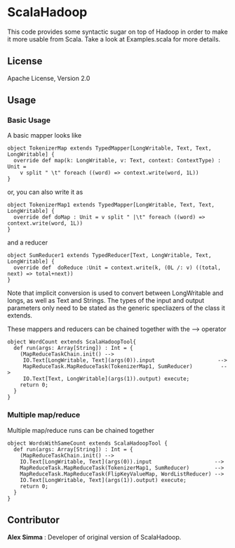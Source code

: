 # ScalaHadoop
This code provides some syntactic sugar on top of Hadoop in order to make
it more usable from Scala.  Take a look at Examples.scala for more
details.

## License
Apache License, Version 2.0

## Usage
### Basic Usage
A basic mapper looks like

    object TokenizerMap extends TypedMapper[LongWritable, Text, Text, LongWritable] {
      override def map(k: LongWritable, v: Text, context: ContextType) : Unit =  
        v split " \t" foreach ((word) => context.write(word, 1L))
    }

or, you can also write it as 

    object TokenizerMap1 extends TypedMapper[LongWritable, Text, Text, LongWritable] {
      override def doMap : Unit = v split " |\t" foreach ((word) => context.write(word, 1L))
    }

and a reducer

    object SumReducer1 extends TypedReducer[Text, LongWritable, Text, LongWritable] {
      override def  doReduce :Unit = context.write(k, (0L /: v) ((total, next) => total+next))
    }

Note that implicit conversion is used to convert between LongWritable and longs, as well as Text
and Strings.  The types of the input and output parameters only need to be stated as the
generic specliazers of the class it extends.

These mappers and reducers can be chained together with the --> operator 

    object WordCount extends ScalaHadoopTool{ 
      def run(args: Array[String]) : Int = {  
        (MapReduceTaskChain.init() -->
         IO.Text[LongWritable, Text](args(0)).input                    -->  
         MapReduceTask.MapReduceTask(TokenizerMap1, SumReducer)         -->
         IO.Text[Text, LongWritable](args(1)).output) execute;
        return 0;
      }
    }

### Multiple map/reduce
Multiple map/reduce runs can be chained together

    object WordsWithSameCount extends ScalaHadoopTool {
      def run(args: Array[String]) : Int = {  
        (MapReduceTaskChain.init() -->
        IO.Text[LongWritable, Text](args(0)).input                    -->  
        MapReduceTask.MapReduceTask(TokenizerMap1, SumReducer)        -->
        MapReduceTask.MapReduceTask(FlipKeyValueMap, WordListReducer) -->
        IO.Text[LongWritable, Text](args(1)).output) execute;
        return 0;
      }
    }

## Contributor
**Alex Simma** : Developer of original version of ScalaHadoop.

